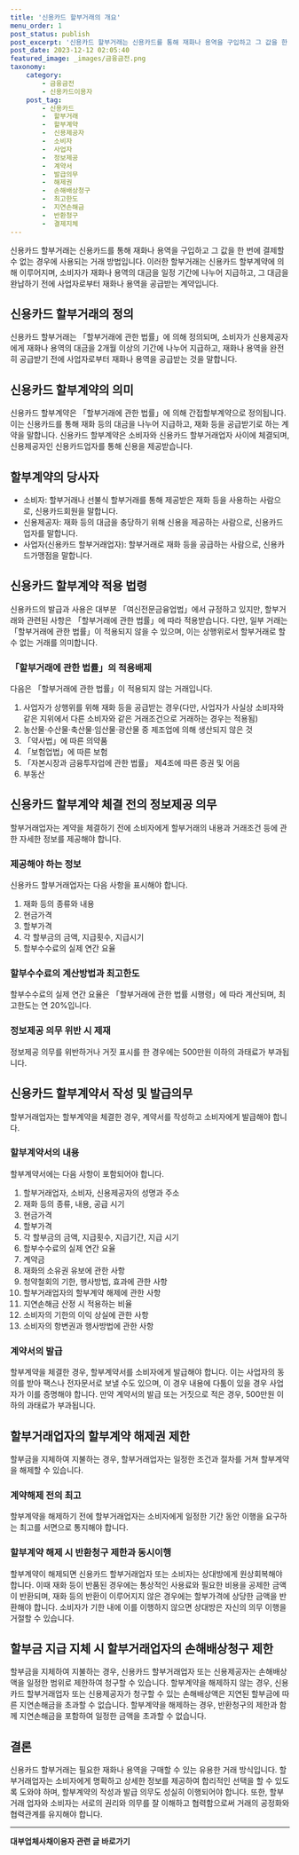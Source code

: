 ```yaml
---
title: '신용카드 할부거래의 개요'
menu_order: 1
post_status: publish
post_excerpt: '신용카드 할부거래는 신용카드를 통해 재화나 용역을 구입하고 그 값을 한 번에 결제할 수 없는 경우에 사용되는 거래 방법입니다. 이러한 할부거래는 신용카드 할부계약에 의해 이루어지며, 소비자가 재화나 용역의 대금을 일정 기간에 나누어 지급하고, 그 대금을 완납하기 전에 사업자로부터 재화나 용역을 공급받는 계약입니다.'
post_date: 2023-12-12 02:05:40
featured_image: _images/금융금전.png
taxonomy:
    category:
        - 금융금전
        - 신용카드이용자
    post_tag:
        - 신용카드
        -  할부거래
        -  할부계약
        -  신용제공자
        -  소비자
        -  사업자
        -  정보제공
        -  계약서
        -  발급의무
        -  해제권
        -  손해배상청구
        -  최고한도
        -  지연손해금
        -  반환청구
        -  결제지체
---
```



신용카드 할부거래는 신용카드를 통해 재화나 용역을 구입하고 그 값을 한 번에 결제할 수 없는 경우에 사용되는 거래 방법입니다. 이러한 할부거래는 신용카드 할부계약에 의해 이루어지며, 소비자가 재화나 용역의 대금을 일정 기간에 나누어 지급하고, 그 대금을 완납하기 전에 사업자로부터 재화나 용역을 공급받는 계약입니다.

## 신용카드 할부거래의 정의

신용카드 할부거래는 「할부거래에 관한 법률」에 의해 정의되며, 소비자가 신용제공자에게 재화나 용역의 대금을 2개월 이상의 기간에 나누어 지급하고, 재화나 용역을 완전히 공급받기 전에 사업자로부터 재화나 용역을 공급받는 것을 말합니다.

## 신용카드 할부계약의 의미

신용카드 할부계약은 「할부거래에 관한 법률」에 의해 간접할부계약으로 정의됩니다. 이는 신용카드를 통해 재화 등의 대금을 나누어 지급하고, 재화 등을 공급받기로 하는 계약을 말합니다. 신용카드 할부계약은 소비자와 신용카드 할부거래업자 사이에 체결되며, 신용제공자인 신용카드업자를 통해 신용을 제공받습니다.

## 할부계약의 당사자

- 소비자: 할부거래나 선불식 할부거래를 통해 제공받은 재화 등을 사용하는 사람으로, 신용카드회원을 말합니다.
- 신용제공자: 재화 등의 대금을 충당하기 위해 신용을 제공하는 사람으로, 신용카드업자를 말합니다.
- 사업자(신용카드 할부거래업자): 할부거래로 재화 등을 공급하는 사람으로, 신용카드가맹점을 말합니다.

## 신용카드 할부계약 적용 법령

신용카드의 발급과 사용은 대부분 「여신전문금융업법」에서 규정하고 있지만, 할부거래와 관련된 사항은 「할부거래에 관한 법률」에 따라 적용받습니다. 다만, 일부 거래는 「할부거래에 관한 법률」이 적용되지 않을 수 있으며, 이는 상행위로서 할부거래로 할 수 없는 거래를 의미합니다.

### 「할부거래에 관한 법률」의 적용배제

다음은 「할부거래에 관한 법률」이 적용되지 않는 거래입니다.

1. 사업자가 상행위를 위해 재화 등을 공급받는 경우(다만, 사업자가 사실상 소비자와 같은 지위에서 다른 소비자와 같은 거래조건으로 거래하는 경우는 적용됨)
2. 농산물·수산물·축산물·임산물·광산물 중 제조업에 의해 생산되지 않은 것
3. 「약사법」에 따른 의약품
4. 「보험업법」에 따른 보험
5. 「자본시장과 금융투자업에 관한 법률」 제4조에 따른 증권 및 어음
6. 부동산

## 신용카드 할부계약 체결 전의 정보제공 의무

할부거래업자는 계약을 체결하기 전에 소비자에게 할부거래의 내용과 거래조건 등에 관한 자세한 정보를 제공해야 합니다.

### 제공해야 하는 정보

신용카드 할부거래업자는 다음 사항을 표시해야 합니다.

1. 재화 등의 종류와 내용
2. 현금가격
3. 할부가격
4. 각 할부금의 금액, 지급횟수, 지급시기
5. 할부수수료의 실제 연간 요율

### 할부수수료의 계산방법과 최고한도

할부수수료의 실제 연간 요율은 「할부거래에 관한 법률 시행령」에 따라 계산되며, 최고한도는 연 20%입니다.

### 정보제공 의무 위반 시 제재

정보제공 의무를 위반하거나 거짓 표시를 한 경우에는 500만원 이하의 과태료가 부과됩니다.

## 신용카드 할부계약서 작성 및 발급의무

할부거래업자는 할부계약을 체결한 경우, 계약서를 작성하고 소비자에게 발급해야 합니다.

### 할부계약서의 내용

할부계약서에는 다음 사항이 포함되어야 합니다.

1. 할부거래업자, 소비자, 신용제공자의 성명과 주소
2. 재화 등의 종류, 내용, 공급 시기
3. 현금가격
4. 할부가격
5. 각 할부금의 금액, 지급횟수, 지급기간, 지급 시기
6. 할부수수료의 실제 연간 요율
7. 계약금
8. 재화의 소유권 유보에 관한 사항
9. 청약철회의 기한, 행사방법, 효과에 관한 사항
10. 할부거래업자의 할부계약 해제에 관한 사항
11. 지연손해금 산정 시 적용하는 비율
12. 소비자의 기한의 이익 상실에 관한 사항
13. 소비자의 항변권과 행사방법에 관한 사항

### 계약서의 발급

할부계약을 체결한 경우, 할부계약서를 소비자에게 발급해야 합니다. 이는 사업자의 동의를 받아 팩스나 전자문서로 보낼 수도 있으며, 이 경우 내용에 다툼이 있을 경우 사업자가 이를 증명해야 합니다. 만약 계약서의 발급 또는 거짓으로 적은 경우, 500만원 이하의 과태료가 부과됩니다.

## 할부거래업자의 할부계약 해제권 제한

할부금을 지체하여 지불하는 경우, 할부거래업자는 일정한 조건과 절차를 거쳐 할부계약을 해제할 수 있습니다.

### 계약해제 전의 최고

할부계약을 해제하기 전에 할부거래업자는 소비자에게 일정한 기간 동안 이행을 요구하는 최고를 서면으로 통지해야 합니다.

### 할부계약 해제 시 반환청구 제한과 동시이행

할부계약이 해제되면 신용카드 할부거래업자 또는 소비자는 상대방에게 원상회복해야 합니다. 이때 재화 등이 반품된 경우에는 통상적인 사용료와 필요한 비용을 공제한 금액이 반환되며, 재화 등의 반환이 이루어지지 않은 경우에는 할부가격에 상당한 금액을 반환해야 합니다. 소비자가 기한 내에 이를 이행하지 않으면 상대방은 자신의 의무 이행을 거절할 수 있습니다.

## 할부금 지급 지체 시 할부거래업자의 손해배상청구 제한

할부금을 지체하여 지불하는 경우, 신용카드 할부거래업자 또는 신용제공자는 손해배상액을 일정한 범위로 제한하여 청구할 수 있습니다. 할부계약을 해제하지 않는 경우, 신용카드 할부거래업자 또는 신용제공자가 청구할 수 있는 손해배상액은 지연된 할부금에 따른 지연손해금을 초과할 수 없습니다. 할부계약을 해제하는 경우, 반환청구의 제한과 함께 지연손해금을 포함하여 일정한 금액을 초과할 수 없습니다.

## 결론

신용카드 할부거래는 필요한 재화나 용역을 구매할 수 있는 유용한 거래 방식입니다. 할부거래업자는 소비자에게 명확하고 상세한 정보를 제공하여 합리적인 선택을 할 수 있도록 도와야 하며, 할부계약의 작성과 발급 의무도 성실히 이행되어야 합니다. 또한, 할부거래 업자와 소비자는 서로의 권리와 의무를 잘 이해하고 협력함으로써 거래의 공정화와 협력관계를 유지해야 합니다.
<!-- wp:separator -->
<hr class="wp-block-separator has-alpha-channel-opacity"/>
<!-- /wp:separator -->

<!-- wp:group {"backgroundColor":"base","layout":{"type":"constrained"}} -->
<div class="wp-block-group has-base-background-color has-background"><!-- wp:paragraph {"align":"center","fontSize":"medium"} -->
<p class="has-text-align-center has-large-font-size"><strong>대부업체사채이용자 관련 글 바로가기</strong></p>
<!-- /wp:paragraph -->


<!-- wp:latest-posts
{"categories":[{"id":13558,"count":19,"description":"","link":"https://uknowlaw.com/category/%eb%8c%80%eb%b6%80%ec%97%85%ec%b2%b4%ec%82%ac%ec%b1%84%ec%9d%b4%ec%9a%a9%ec%9e%90/","name":"대부업체사채이용자","slug":"대부업체사채이용자","taxonomy":"category","parent":0,"meta":[],"_links":{"self":[{"href":"https://uknowlaw.com/wp-json/wp/v2/categories/13558"}],"collection":[{"href":"https://uknowlaw.com/wp-json/wp/v2/categories"}],"about":[{"href":"https://uknowlaw.com/wp-json/wp/v2/taxonomies/category"}],"wp:post_type":[{"href":"https://uknowlaw.com/wp-json/wp/v2/posts?categories=13558"}],"curies":[{"name":"wp","href":"https://api.w.org/{rel}","templated":true}]}}],"postsToShow":100,"excerptLength":28,"postLayout":"grid","columns":2,"featuredImageAlign":"left","featuredImageSizeSlug":"large","fontSize":"small"} /--></div>
<!-- /wp:group -->